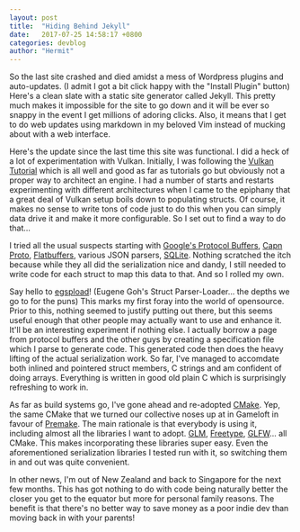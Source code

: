 ```yaml
---
layout: post
title:  "Hiding Behind Jekyll"
date:   2017-07-25 14:58:17 +0800
categories: devblog
author: "Hermit"
---
```

So the last site crashed and died amidst a mess of Wordpress plugins and auto-updates. (I admit I got a bit click happy
with the "Install Plugin" button) Here's a clean slate with a static site generator called Jekyll. This pretty much
makes it impossible for the site to go down and it will be ever so snappy in the event I get millions of adoring clicks.
Also, it means that I get to do web updates using markdown in my beloved Vim instead of mucking about with a web
interface.

Here's the update since the last time this site was functional. I did a heck of a lot of experimentation with Vulkan. Initially,
I was following the [Vulkan Tutorial](https://vulkan-tutorial.com) which is all well and good as far as tutorials go but
obviously not a proper way to architect an engine. I had a number of starts and restarts experimenting with different
architectures when I came to the epiphany that a great deal of Vulkan setup boils down to populating structs.
Of course, it makes no sense to write tons of code just to do this when you can simply data drive it and make it more
configurable. So I set out to find a way to do that...

I tried all the usual suspects starting with [Google's Protocol
Buffers](https://developers.google.com/protocol-buffers), [Capn Proto](https://capnproto.org),
[Flatbuffers](https://google.github.io/flatbuffers/), various JSON parsers,
[SQLite](https://www.sqlite.org). Nothing scratched the itch because while they all did the serialization nice and
dandy, I still needed to write code for each struct to map this data to that. And so I rolled my own.

Say hello to [egspload](https://github.com/HermitEngine/egspload)! (Eugene Goh's Struct Parser-Loader... the depths we go
to for the puns) This marks my first foray into the world of opensource. Prior to this, nothing seemed to justify
putting out there, but this seems useful enough that other people may actually want to use and enhance it. It'll be an
interesting experiment if nothing else. I actually borrow a page from protocol buffers and the other guys by creating a
specification file which I parse to generate code. This generated code then does the heavy lifting of the actual
serialization work. So far, I've managed to accomdate both inlined and pointered struct members, C strings and am
confident of doing arrays. Everything is written in good old plain C which is surprisingly refreshing to work in.

As far as build systems go, I've gone ahead and re-adopted [CMake](https://cmake.org). Yep, the same CMake that we turned our collective
noses up at in Gameloft in favour of [Premake](https://github.com/premake/premake-4.x). The main rationale is that everybody is using it, including almost all the
libraries I want to adopt. [GLM](http://glm.g-truc.net), [Freetype](https://www.freetype.org),
[GLFW](http://www.glfw.org)... all CMake. This makes incorporating these libraries super easy. Even the aforementioned
serialization libraries I tested run with it, so switching them in and out was quite convenient.

In other news, I'm out of New Zealand and back to Singapore for the next few months. This has got nothing to do with
code being naturally better the closer you get to the equator but more for personal family reasons. The benefit is that
there's no better way to save money as a poor indie dev than moving back in with your parents!
